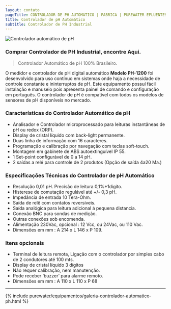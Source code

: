 ```yaml
---
layout: contato
pageTitle: CONTROLADOR DE PH AUTOMATICO | FABRICA | PUREWATER EFLUENTES
title: Controlador de pH Automático
subtitle: Controlador de PH Industrial
---
```


<img class="img-responsive pull-right" style="max-width: 70%;" src="../../website/images/controlador-automatico-ph-purewater.jpg" alt="Controlador automático de pH">

### Comprar Controlador de PH Industrial, encontre Aqui.

> Controlador Automático de pH 100% Brasileiro.

O medidor e controlador de pH digital automático **Modelo PH-1200** foi desenvolvido para uso contínuo em sistemas onde haja a necessidade de controle constante e ininterruptos de pH.
Este equipamento possuí fácil instalação e manuseio pois apresenta painel de comando e configuração em português.
O controlador de pH é compatível com todos os modelos de sensores de pH disponíveis no mercado.

### **Características do Controlador Automático de pH**

- Analisador e Controlador microprocessado para leituras instantâneas de pH ou redox (ORP).
- Display de cristal líquido com back-light permanente.
- Duas linha de informação com 16 caracteres.
- Programação e calibração por navegação com teclas soft-touch.
- Montagem em gabinete de ABS autoextinguível IP 55.
- 1 Set-point configurável de 0 a 14 pH.
- 2 saídas a relé para controle de 2 produtos (Opção de saída 4a20 Ma.)
 
### **Especificações Técnicas do Controlador de pH Automático**

- Resolução 0,01 pH. Precisão de leitura 0,1%+1digito.
- Histerese de comutação regulável até +/- 0,3 pH.
- Impedância de entrada 10 Tera-Ohm.
- Saída de relê com contatos reversíveis.
- Saída analógica para leitura adicional á pequena distancia.
- Conexão BNC para sondas de medição.
- Outras conexões sob encomenda.
- Alimentação 230Vac, opcional : 12 Vcc, ou 24Vac, ou 110 Vac.
- Dimensões em mm : A 214 x L 146 x P 109.
 
### **Itens opcionais**

- Terminal de leitura remota, Ligação com o controlador por simples cabo de 2 condutores até 100 mts.
- Display de cristal líquido 3 dígitos
- Não requer calibração, nem manutenção.
- Pode receber ‘buzzer’ para alarme remoto.
- Dimensões em mm : A 110 x L 110 x P 68

---

{% include purewater/equipamentos/galeria-controlador-automatico-ph.html %}


